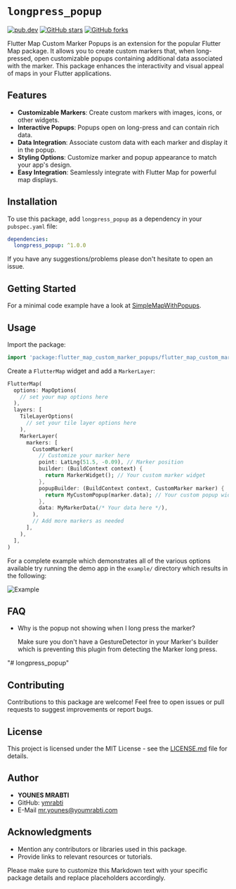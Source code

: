 # `longpress_popup`

[![pub.dev](https://img.shields.io/pub/v/longpress_popup.svg)](https://pub.dev/packages/longpress_popup)
[![GitHub stars](https://img.shields.io/github/stars/ymrabti/fluttermap_markerpopup?style=social)](https://github.com/ymrabti/fluttermap_markerpopup/stargazers)
[![GitHub forks](https://img.shields.io/github/forks/ymrabti/fluttermap_markerpopup?style=social)](https://github.com/ymrabti/fluttermap_markerpopup/network)

Flutter Map Custom Marker Popups is an extension for the popular Flutter Map package. It allows you to create custom markers that, when long-pressed, open customizable popups containing additional data associated with the marker. This package enhances the interactivity and visual appeal of maps in your Flutter applications.

## Features

- **Customizable Markers**: Create custom markers with images, icons, or other widgets.
- **Interactive Popups**: Popups open on long-press and can contain rich data.
- **Data Integration**: Associate custom data with each marker and display it in the popup.
- **Styling Options**: Customize marker and popup appearance to match your app's design.
- **Easy Integration**: Seamlessly integrate with Flutter Map for powerful map displays.

## Installation

To use this package, add `longpress_popup` as a dependency in your `pubspec.yaml` file:

```yaml
dependencies:
  longpress_popup: ^1.0.0
```

If you have any suggestions/problems please don't hesitate to open an issue.

## Getting Started

For a minimal code example have a look at [SimpleMapWithPopups](https://github.com/ymrabti/fluttermap_markerpopup/blob/master/example/lib/simple_map_with_popups.dart).
## Usage

Import the package:
```dart
import 'package:flutter_map_custom_marker_popups/flutter_map_custom_marker_popups.dart';

```
Create a `FlutterMap` widget and add a `MarkerLayer`:


```dart
FlutterMap(
  options: MapOptions(
    // set your map options here
  ),
  layers: [
    TileLayerOptions(
      // set your tile layer options here
    ),
    MarkerLayer(
      markers: [
        CustomMarker(
          // Customize your marker here
          point: LatLng(51.5, -0.09), // Marker position
          builder: (BuildContext context) {
            return MarkerWidget(); // Your custom marker widget
          },
          popupBuilder: (BuildContext context, CustomMarker marker) {
            return MyCustomPopup(marker.data); // Your custom popup widget
          },
          data: MyMarkerData(/* Your data here */),
        ),
        // Add more markers as needed
      ],
    ),
  ],
)

```

For a complete example which demonstrates all of the various options available try running the demo app in the `example/` directory which results in the following:

![Example](https://raw.githubusercontent.com/ymrabti/fluttermap_markerpopup/main/demo.gif)

## FAQ

* Why is the popup not showing when I long press the marker?

  Make sure you don't have a GestureDetector in your Marker's builder which is preventing this plugin from detecting the Marker long press.

"# longpress_popup"

## Contributing
Contributions to this package are welcome! Feel free to open issues or pull requests to suggest improvements or report bugs.

## License
This project is licensed under the MIT License - see the [LICENSE.md](/LICENSE) file for details.
## Author
- **YOUNES MRABTI**
- GitHub: [ymrabti](https://github.com/ymrabti)
- E-Mail [mr.younes@youmrabti.com](mailto:mr.younes@youmrabti.com)

## Acknowledgments
- Mention any contributors or libraries used in this package.
- Provide links to relevant resources or tutorials.


Please make sure to customize this Markdown text with your specific package details and replace placeholders accordingly.
